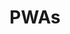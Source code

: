 ---
title: 'PWAs'
breadcrumb_title: "PWAs"
layout: 'list'
meta_title: 'PWAs - MultiSafepay Docs'

logo: '/svgs/PWA.svg'
short_description: 'MultiSafepay plugins for progressive web applications (PWAs)'
weight: 10 
url: '/integrations/pwas/'
aliases:
    - /integrations/pwa/
    - /payments/integrations/pwa/
---